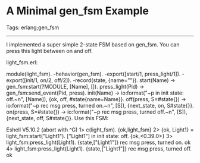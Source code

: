 # A Minimal gen_fsm Example
Tags: erlang;gen_fsm

------

I implemented a super simple 2-state FSM based on gen_fsm. You can press this light between on and off.

 

light_fsm.erl:

 

 module(light_fsm). 
 -hehavior(gen_fsm). 
 -export([start/1, press_light/1]). 
 -export([init/1, on/2, off/2]). 
 -record(state, {name=""}). 
 start(Name) -> 
  gen_fsm:start(?MODULE, [Name], []). 
 press_light(Pid) -> 
  gen_fsm:send_event(Pid, press). 
 init(Name) -> 
  io:format("~p in init state: off.~n", [Name]), 
  {ok, off, #state{name=Name}}. 
 off(press, S=#state{}) -> 
  io:format("~p rec msg press, turned on.~n", [S]), 
  {next_state, on, S#state{}}. 
 on(press, S=#state{}) -> 
  io:format("~p rec msg press, turned off.~n", [S]), 
  {next_state, off, S#state{}}. 
Use this FSM:

 
Eshell V5.10.2 (abort with ^G) 
1> c(light_fsm). 
{ok,light_fsm} 
2> {ok, Light1} = light_fsm:start("Light1"). 
["Light1"] in init state: off. 
{ok,<0.39.0>} 
3> light_fsm:press_light(Light1). 
{state,["Light1"]} rec msg press, turned on. 
ok 
4> light_fsm:press_light(Light1). 
{state,["Light1"]} rec msg press, turned off. 
ok